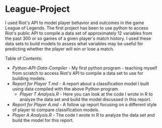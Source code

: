 # League-Project
I used Riot's API to model player behavior and outcomes in the game League of Legends.  The first project has been to use python to access Riot's public API to compile a data set of approximately 12 variables from the past 300 or so games of a given player's match history.  I used these data sets to build models to assess what variables may be useful for predicting whether the player will win or lose a match.

Table of Contents:
* *Python-API-Data-Compiler* - My first python program - teaching myself from scratch to access Riot's API to compile a data set to use for building models.
* *Report for Player T.md* - A report about a classification model I built using data compiled with the above Python program.  
  * *Player T Analysis.R* - Here you can look at the code I wrote in R to analyze the data set and build the model discussed in this report.  
*  *Report for Player A.md* - A follow up report focusing on a different style of player to compare classification models.  
  * *Player A Analysis.R* - The code I wrote in R to analyze the data set and build the model for this report.  
